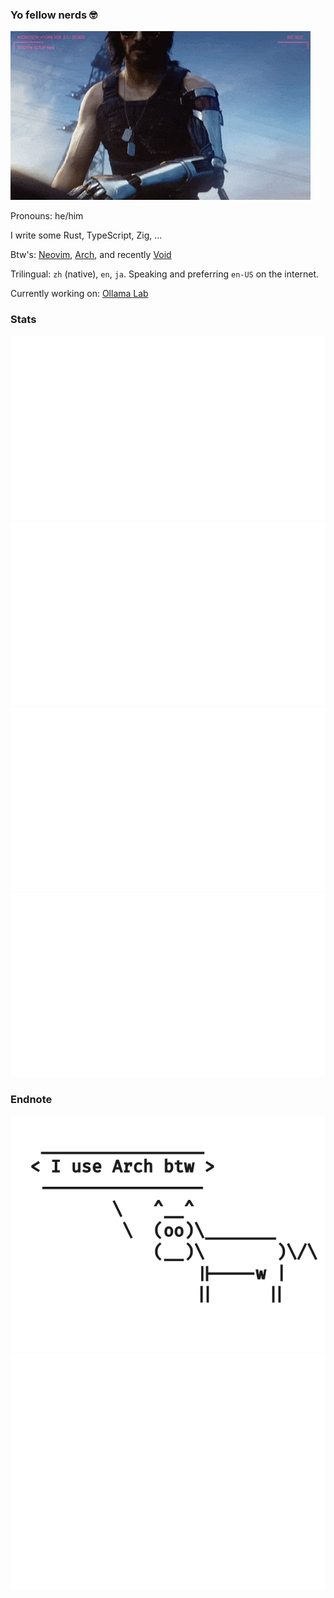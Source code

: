 ### Yo fellow nerds 🤓

![Yo!](./images/cyberpunk-silverhand.gif)

Pronouns: he/him

I write some Rust, TypeScript, Zig, ...

Btw's: [Neovim](https://neovim.io), [Arch](https://archlinux.org), and recently [Void](https://voidlinux.org)

Trilingual: <code title="Mandarin">zh</code> (native), <code title="English">en</code>, <code title="Japanese">ja</code>. Speaking and preferring <code title="American English">en-US</code> on the internet.

Currently working on: [Ollama Lab](https://github.com/chardoncs/ollama-lab)

### Stats

![](https://raw.githubusercontent.com/chardoncs/github-stats/refs/heads/master/generated/overview.svg#gh-dark-mode-only)
![](https://raw.githubusercontent.com/chardoncs/github-stats/refs/heads/master/generated/overview.svg#gh-light-mode-only)
![](https://raw.githubusercontent.com/chardoncs/github-stats/1a69f06634b5231a2dcfefdd85388ea9b247a281/generated/languages.svg#gh-dark-mode-only)
![](https://raw.githubusercontent.com/chardoncs/github-stats/1a69f06634b5231a2dcfefdd85388ea9b247a281/generated/languages.svg#gh-light-mode-only)

### Endnote

![](./images/cow-light.svg#gh-light-mode-only)
![](./images/cow-dark.svg#gh-dark-mode-only)
